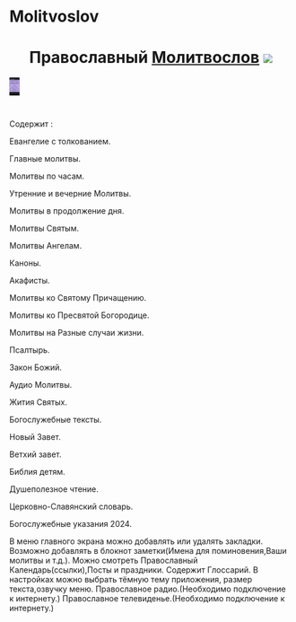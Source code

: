 # Molitvoslov
<h1 align="center">Православный <a href="https://apps.rustore.ru/app/ru.orex.molitvoslov" target="_blank">Молитвослов</a>
<img src="https://github.com/blackcater/blackcater/raw/main/images/Hi.gif" height="32"/></h1>

<img src="https://github.com/DemOrex/Molitvoslov/blob/main/Screnn/h1.png" height="32"/>
 
#
 Содержит :
   
Евангелие с толкованием.

Главные молитвы.

Молитвы по часам.

Утренние и вечерние Молитвы.

Молитвы в продолжение дня.

Молитвы Святым.

Молитвы Ангелам.

Каноны.

Акафисты.

Молитвы ко Святому Причащению.

Молитвы ко Пресвятой Богородице.

Молитвы на Разные случаи жизни.

Псалтырь.

Закон Божий.

Аудио Молитвы.

Жития Святых.

Богослужебные тексты.

Новый Завет.

Ветхий завет.

Библия детям.

Душеполезное чтение.

Церковно-Славянский словарь.

Богослужебные указания 2024.

В меню главного экрана можно добавлять или удалять закладки.
Возможно добавлять в блокнот заметки(Имена для поминовения,Ваши молитвы и т.д.).
Можно смотреть Православный Календарь(ссылки),Посты
и праздники.
Содержит Глоссарий.
В настройках можно выбрать тёмную тему приложения,
размер текста,озвучку меню.
Православное радио.(Необходимо подключение к интернету.)
Православное телевиденье.(Необходимо подключение к интернету.)


